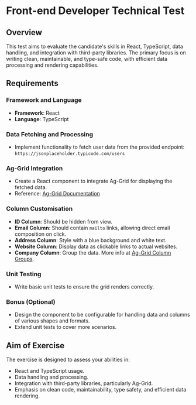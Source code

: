 # Front-end Developer Technical Test

## Overview
This test aims to evaluate the candidate's skills in React, TypeScript, data handling, and integration with third-party libraries. The primary focus is on writing clean, maintainable, and type-safe code, with efficient data processing and rendering capabilities.

## Requirements

### Framework and Language
- **Framework**: React
- **Language**: TypeScript

### Data Fetching and Processing
- Implement functionality to fetch user data from the provided endpoint: `https://jsonplaceholder.typicode.com/users`

### Ag-Grid Integration
- Create a React component to integrate Ag-Grid for displaying the fetched data.
- Reference: [Ag-Grid Documentation](https://www.ag-grid.com/)

### Column Customisation
- **ID Column**: Should be hidden from view.
- **Email Column**: Should contain `mailto` links, allowing direct email composition on click.
- **Address Column**: Style with a blue background and white text.
- **Website Column**: Display data as clickable links to actual websites.
- **Company Column**: Group the data. More info at [Ag-Grid Column Groups](https://www.ag-grid.com/react-data-grid/column-groups/).

### Unit Testing
- Write basic unit tests to ensure the grid renders correctly.

### Bonus (Optional)
- Design the component to be configurable for handling data and columns of various shapes and formats.
- Extend unit tests to cover more scenarios.

## Aim of Exercise
The exercise is designed to assess your abilities in:
- React and TypeScript usage.
- Data handling and processing.
- Integration with third-party libraries, particularly Ag-Grid.
- Emphasis on clean code, maintainability, type safety, and efficient data rendering.
